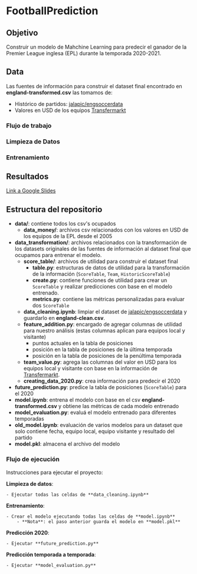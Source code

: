 # FootballPrediction

## Objetivo

Construir un modelo de Mahchine Learning para predecir el ganador de la Premier League inglesa (EPL) durante la temporada 2020-2021.

## Data

Las fuentes de información para construir el dataset final encontrado en **england-transformed.csv** las tomamos de: 
- Histórico de partidos: [jalapic/engsoccerdata](https://github.com/jalapic/engsoccerdata)  
- Valores en USD de los equipos [Transfermarkt](www.transfermarkt.com)

### Flujo de trabajo

### Limpieza de Datos

### Entrenamiento

## Resultados
[Link a Google Slides](https://docs.google.com/presentation/d/1pHq633Oyv59QbxmYaV5JyCI9ezNjLUsfqcITZkF37QA/edit?usp=sharing)

## Estructura del repositorio

- **data/**: contiene todos los csv's ocupados
    - **data_money/**: archivos csv relacionados con los valores en USD de los equipos de la EPL desde el 2005
- **data_transformation/**: archivos relacionados con la transformación de los datasets originales de las fuentes de información al dataset final que ocupamos para entrenar el modelo. 
    - **score_table/**: archivos de utilidad para construir el dataset final
        - **table.py**: estructuras de datos de utilidad para la transformación de la información (```ScoreTable```, ```Team```, ```HistoricScoreTable```)
        - **create.py**: contiene funciones de utilidad para crear un ```ScoreTable``` y realizar predicciones con base en el modelo entrenado. 
        - **metrics.py**: contiene las métricas personalizadas para evaluar dos ```ScoreTable```
    - **data_cleaning.ipynb**: limpiar el dataset de [jalapic/engsoccerdata](https://github.com/jalapic/engsoccerdata) y guardarlo en **england-clean.csv**. 
    - **feature_addition.py**: encargado de agregar columnas de utilidad para nuestro análisis (estas columnas aplican para equipos local y visitante)
        - puntos actuales en la tabla de posiciones
        - posición en la tabla de posiciones de la última temporada
        - posición en la tabla de posiciones de la penúltima temporada
    - **team_value.py**: agrega las columnas del valor en USD para los equipos local y visitante con base en la información de [Transfermarkt](www.transfermarkt.com).
    - **creating_data_2020.py**: crea información para predecir el 2020
- **future_prediction.py**: predice la tabla de posiciones (```ScoreTable```) para el 2020
- **model.ipynb**: entrena el modelo con base en el csv **england-transformed.csv** y obtiene las métricas de cada modelo entrenado
- **model_evaluation.py**: evaluá el modelo entrenado para diferentes temporadas
- **old_model.ipynb**: evaluación de varios modelos para un dataset que solo contiene fecha, equipo local, equipo visitante y resultado del partido
- **model.pkl**: almacena el archivo del modelo

### Flujo de ejecución
Instrucciones para ejecutar el proyecto: 

**Limpieza de datos**:

    - Ejecutar todas las celdas de **data_cleaning.ipynb**

**Entrenamiento**:

    - Crear el modelo ejecutando todas las celdas de **model.ipynb**
        - **Nota**: el paso anterior guarda el modelo en **model.pkl**

**Predicción 2020**:

    - Ejecutar **future_prediction.py**

**Predicción temporada a temporada**:

    - Ejecutar **model_evaluation.py**
